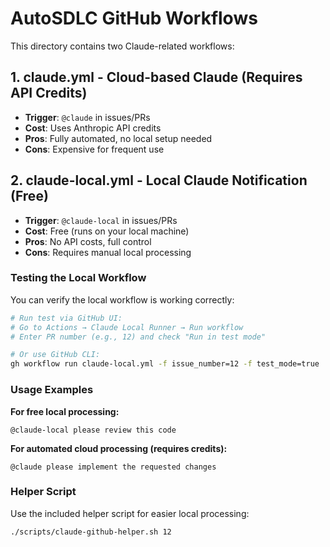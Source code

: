 # AutoSDLC GitHub Workflows

This directory contains two Claude-related workflows:

## 1. claude.yml - Cloud-based Claude (Requires API Credits)
- **Trigger**: `@claude` in issues/PRs
- **Cost**: Uses Anthropic API credits
- **Pros**: Fully automated, no local setup needed
- **Cons**: Expensive for frequent use

## 2. claude-local.yml - Local Claude Notification (Free)
- **Trigger**: `@claude-local` in issues/PRs
- **Cost**: Free (runs on your local machine)
- **Pros**: No API costs, full control
- **Cons**: Requires manual local processing

### Testing the Local Workflow

You can verify the local workflow is working correctly:

```bash
# Run test via GitHub UI:
# Go to Actions → Claude Local Runner → Run workflow
# Enter PR number (e.g., 12) and check "Run in test mode"

# Or use GitHub CLI:
gh workflow run claude-local.yml -f issue_number=12 -f test_mode=true
```

### Usage Examples

**For free local processing:**
```
@claude-local please review this code
```

**For automated cloud processing (requires credits):**
```
@claude please implement the requested changes
```

### Helper Script

Use the included helper script for easier local processing:
```bash
./scripts/claude-github-helper.sh 12
```